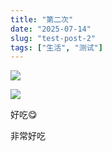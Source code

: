 ```yaml
---
title: "第二次"
date: "2025-07-14"
slug: "test-post-2"
tags: ["生活", "测试"]
---
```

![](https://prod-files-secure.s3.us-west-2.amazonaws.com/112d0858-5090-4d34-a606-b75eb8d65fd2/112c6e9b-125a-4f71-a602-843170407767/1000201066.png?X-Amz-Algorithm=AWS4-HMAC-SHA256&X-Amz-Content-Sha256=UNSIGNED-PAYLOAD&X-Amz-Credential=ASIAZI2LB466YKXPFPCU%2F20250724%2Fus-west-2%2Fs3%2Faws4_request&X-Amz-Date=20250724T130854Z&X-Amz-Expires=3600&X-Amz-Security-Token=IQoJb3JpZ2luX2VjEAQaCXVzLXdlc3QtMiJHMEUCIDEnPSBKUyfzLmdFg9qyJhcwaDeugJM8tVkdSN%2FPSxj6AiEAiEWi1%2F2Jo15DWX5zsoRdbHg4xMBN1FV4oo0Sjn4gMU4q%2FwMILRAAGgw2Mzc0MjMxODM4MDUiDLZr7d%2BCDxUDOSFOlSrcAzStD%2FoMtM%2F1Wkhvvduq9fRQzhptRmdNYHKw%2Braj3C6CvprM%2FrjEblXXzBDpucLCfl%2FAqsHw%2FSPzqr51XlsjHNxa8TsKoeM%2B7idRjhE4Q5Il0CGRwptbBNzhLxmCPaWh67RoU3Fd2kmLr%2BgWRiWjNHRU8f3oFMzXxVWLtxsr69f2%2BzLyqL1Qy76Rmgb%2FjZAyvhOwM1yvTZCsDnajqh6cfY7VFl0FxJTVT3lVLukc3xhXLx8YSGFaIXVxxR%2BwI151cUi9ImUDwAvCfRZtthuf8W%2B3HXVh1VYg3BKLK9ILzBjgjfSjiSzy5ogQFtpxtqll3IJvn5PLczF%2BumRxR2wqVqGBGYlntXsDf%2BzbIdlaUkqds5C8Q1PA6hfOk5NFFI0VcR09VjgKZc3EHOhvCqF9IJ6Bo%2FW6tUFF1aSLufkZhrgWLlJQhjNPBFHcJLkSNz3UpoOVfuLifOiCb7MgrsvKvaJwSv3Ezl%2FDoat3VJEp713mkr05HvEyOmdf5WKvKnOw%2BFb9JjrDlz7wDhU9oUtaVq7bFIV5XvDIvMhHktR3xfRJ3J9jL5AAljnYZ5h2jex0rr0FYTMou0ve4QPMkZlr%2B3NwoWMKL%2FPlYxLwhU%2F6cNq8qMDiAiZ44vlsXb%2BJMNC%2FiMQGOqUBaz1W3KiZYqRiZ5gAKImcz1yvmRgju7v6ffnvgRxw5wwg4uP94OK7%2FWKzi2k%2F4CQKTFlRH6qPpoxX1mxBulwbTWFpI2WI0Eez3BPIs1dPIWevhz%2BadJSj7wJpG9EAycwSnZ2hmkaXgFeC7gzLhyKrLHui%2FAWxccLWuVB4fLkyLOajkXAGD%2FiCU%2BWWO3Gjy4CTfzCFhnNxhRm3Uf9MzBjlaJ2q2%2FC3&X-Amz-Signature=4109f72cdb351e911b3c376d46b02d3f18056eac13dbd99da6715d62dc3055af&X-Amz-SignedHeaders=host&x-amz-checksum-mode=ENABLED&x-id=GetObject)


![](https://prod-files-secure.s3.us-west-2.amazonaws.com/112d0858-5090-4d34-a606-b75eb8d65fd2/ed0ded8d-aaa6-4918-a222-3cffc3f3330b/1000201056.png?X-Amz-Algorithm=AWS4-HMAC-SHA256&X-Amz-Content-Sha256=UNSIGNED-PAYLOAD&X-Amz-Credential=ASIAZI2LB466YKXPFPCU%2F20250724%2Fus-west-2%2Fs3%2Faws4_request&X-Amz-Date=20250724T130854Z&X-Amz-Expires=3600&X-Amz-Security-Token=IQoJb3JpZ2luX2VjEAQaCXVzLXdlc3QtMiJHMEUCIDEnPSBKUyfzLmdFg9qyJhcwaDeugJM8tVkdSN%2FPSxj6AiEAiEWi1%2F2Jo15DWX5zsoRdbHg4xMBN1FV4oo0Sjn4gMU4q%2FwMILRAAGgw2Mzc0MjMxODM4MDUiDLZr7d%2BCDxUDOSFOlSrcAzStD%2FoMtM%2F1Wkhvvduq9fRQzhptRmdNYHKw%2Braj3C6CvprM%2FrjEblXXzBDpucLCfl%2FAqsHw%2FSPzqr51XlsjHNxa8TsKoeM%2B7idRjhE4Q5Il0CGRwptbBNzhLxmCPaWh67RoU3Fd2kmLr%2BgWRiWjNHRU8f3oFMzXxVWLtxsr69f2%2BzLyqL1Qy76Rmgb%2FjZAyvhOwM1yvTZCsDnajqh6cfY7VFl0FxJTVT3lVLukc3xhXLx8YSGFaIXVxxR%2BwI151cUi9ImUDwAvCfRZtthuf8W%2B3HXVh1VYg3BKLK9ILzBjgjfSjiSzy5ogQFtpxtqll3IJvn5PLczF%2BumRxR2wqVqGBGYlntXsDf%2BzbIdlaUkqds5C8Q1PA6hfOk5NFFI0VcR09VjgKZc3EHOhvCqF9IJ6Bo%2FW6tUFF1aSLufkZhrgWLlJQhjNPBFHcJLkSNz3UpoOVfuLifOiCb7MgrsvKvaJwSv3Ezl%2FDoat3VJEp713mkr05HvEyOmdf5WKvKnOw%2BFb9JjrDlz7wDhU9oUtaVq7bFIV5XvDIvMhHktR3xfRJ3J9jL5AAljnYZ5h2jex0rr0FYTMou0ve4QPMkZlr%2B3NwoWMKL%2FPlYxLwhU%2F6cNq8qMDiAiZ44vlsXb%2BJMNC%2FiMQGOqUBaz1W3KiZYqRiZ5gAKImcz1yvmRgju7v6ffnvgRxw5wwg4uP94OK7%2FWKzi2k%2F4CQKTFlRH6qPpoxX1mxBulwbTWFpI2WI0Eez3BPIs1dPIWevhz%2BadJSj7wJpG9EAycwSnZ2hmkaXgFeC7gzLhyKrLHui%2FAWxccLWuVB4fLkyLOajkXAGD%2FiCU%2BWWO3Gjy4CTfzCFhnNxhRm3Uf9MzBjlaJ2q2%2FC3&X-Amz-Signature=5cb60f99cb820e525ec40e062a5e68d5bd9c0896c45cd82ae8801f8714c64cdc&X-Amz-SignedHeaders=host&x-amz-checksum-mode=ENABLED&x-id=GetObject)


好吃😋


非常好吃

